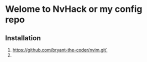# Welome to NvHack or my config repo

## Installation
1. https://github.com/bryant-the-coder/nvim.git`
2. 
